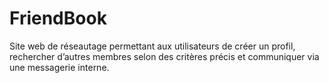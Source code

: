 # FriendBook
 Site web de réseautage permettant aux utilisateurs de créer un profil, rechercher d’autres membres selon des critères précis et communiquer via une messagerie interne.
